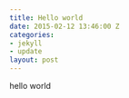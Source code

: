 ```yaml
---
title: Hello world
date: 2015-02-12 13:46:00 Z
categories:
- jekyll
- update
layout: post
---
```


hello world